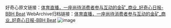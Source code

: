 好奇心原文链接：[体育直播，一座尚待消费者参与互动的金矿_商业_好奇心日报-BBH Beat](https://www.qdaily.com/articles/7340.html)
WebArchive归档链接：[体育直播，一座尚待消费者参与互动的金矿_商业_好奇心日报-BBH Beat](http://web.archive.org/web/20190623172230/https://www.qdaily.com/articles/7340.html)
![image](http://ww3.sinaimg.cn/large/007d5XDply1g3wjffr5s1j30u02tw7wh)